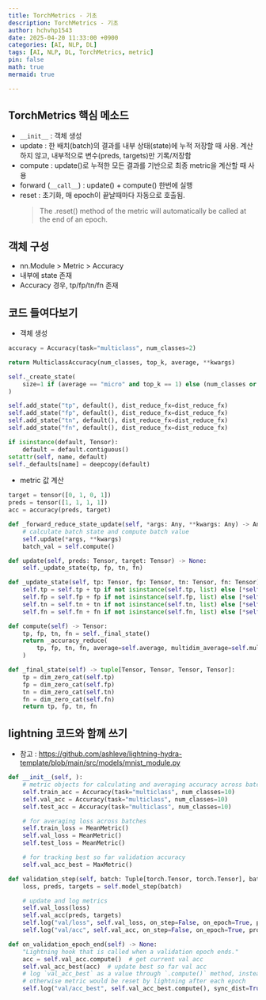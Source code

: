 ```yaml
---
title: TorchMetrics - 기초
description: TorchMetrics - 기초
author: hchvhp1543
date: 2025-04-20 11:33:00 +0900
categories: [AI, NLP, DL]
tags: [AI, NLP, DL, TorchMetrics, metric]
pin: false
math: true
mermaid: true

---
```



## TorchMetrics 핵심 메소드
- `__init__` : 객체 생성
- update : 한 배치(batch)의 결과를 내부 상태(state)에 누적 저장할 때 사용. 계산하지 않고, 내부적으로 변수(preds, targets)만 기록/저장함
- compute : update()로 누적한 모든 결과를 기반으로 최종 metric을 계산할 때 사용
- forward (`__call__`) : update() + compute() 한번에 실행
- reset : 초기화, 매 epoch이 끝날때마다 자동으로 호출됨.
  > The .reset() method of the metric will automatically be called at the end of an epoch.


## 객체 구성
- nn.Module > Metric > Accuracy
- 내부에 state 존재
- Accuracy 경우, tp/fp/tn/fn 존재


## 코드 들여다보기
- 객체 생성

```python
accuracy = Accuracy(task="multiclass", num_classes=2)

return MulticlassAccuracy(num_classes, top_k, average, **kwargs)

self._create_state(
    size=1 if (average == "micro" and top_k == 1) else (num_classes or 1), multidim_average=multidim_average
)

self.add_state("tp", default(), dist_reduce_fx=dist_reduce_fx)
self.add_state("fp", default(), dist_reduce_fx=dist_reduce_fx)
self.add_state("tn", default(), dist_reduce_fx=dist_reduce_fx)
self.add_state("fn", default(), dist_reduce_fx=dist_reduce_fx)

if isinstance(default, Tensor):
    default = default.contiguous()
setattr(self, name, default)
self._defaults[name] = deepcopy(default)
```

- metric 값 계산

```python
target = tensor([0, 1, 0, 1])
preds = tensor([1, 1, 1, 1])
acc = accuracy(preds, target)

def _forward_reduce_state_update(self, *args: Any, **kwargs: Any) -> Any:
    # calculate batch state and compute batch value
    self.update(*args, **kwargs)
    batch_val = self.compute()

def update(self, preds: Tensor, target: Tensor) -> None:
    self._update_state(tp, fp, tn, fn)

def _update_state(self, tp: Tensor, fp: Tensor, tn: Tensor, fn: Tensor) -> None:
    self.tp = self.tp + tp if not isinstance(self.tp, list) else [*self.tp, tp]
    self.fp = self.fp + fp if not isinstance(self.fp, list) else [*self.fp, fp]
    self.tn = self.tn + tn if not isinstance(self.tn, list) else [*self.tn, tn]
    self.fn = self.fn + fn if not isinstance(self.fn, list) else [*self.fn, fn]

def compute(self) -> Tensor:
    tp, fp, tn, fn = self._final_state()
    return _accuracy_reduce(
        tp, fp, tn, fn, average=self.average, multidim_average=self.multidim_average, top_k=self.top_k
    )

def _final_state(self) -> tuple[Tensor, Tensor, Tensor, Tensor]:
    tp = dim_zero_cat(self.tp)
    fp = dim_zero_cat(self.fp)
    tn = dim_zero_cat(self.tn)
    fn = dim_zero_cat(self.fn)
    return tp, fp, tn, fn
```

## lightning 코드와 함께 쓰기
- 참고 : https://github.com/ashleve/lightning-hydra-template/blob/main/src/models/mnist_module.py

```python
def __init__(self, ):
    # metric objects for calculating and averaging accuracy across batches
    self.train_acc = Accuracy(task="multiclass", num_classes=10)
    self.val_acc = Accuracy(task="multiclass", num_classes=10)
    self.test_acc = Accuracy(task="multiclass", num_classes=10)

    # for averaging loss across batches
    self.train_loss = MeanMetric()
    self.val_loss = MeanMetric()
    self.test_loss = MeanMetric()

    # for tracking best so far validation accuracy
    self.val_acc_best = MaxMetric()

def validation_step(self, batch: Tuple[torch.Tensor, torch.Tensor], batch_idx: int) -> None:
    loss, preds, targets = self.model_step(batch)

    # update and log metrics
    self.val_loss(loss)
    self.val_acc(preds, targets)
    self.log("val/loss", self.val_loss, on_step=False, on_epoch=True, prog_bar=True)
    self.log("val/acc", self.val_acc, on_step=False, on_epoch=True, prog_bar=True)

def on_validation_epoch_end(self) -> None:
    "Lightning hook that is called when a validation epoch ends."
    acc = self.val_acc.compute()  # get current val acc
    self.val_acc_best(acc)  # update best so far val acc
    # log `val_acc_best` as a value through `.compute()` method, instead of as a metric object
    # otherwise metric would be reset by lightning after each epoch
    self.log("val/acc_best", self.val_acc_best.compute(), sync_dist=True, prog_bar=True)
```
